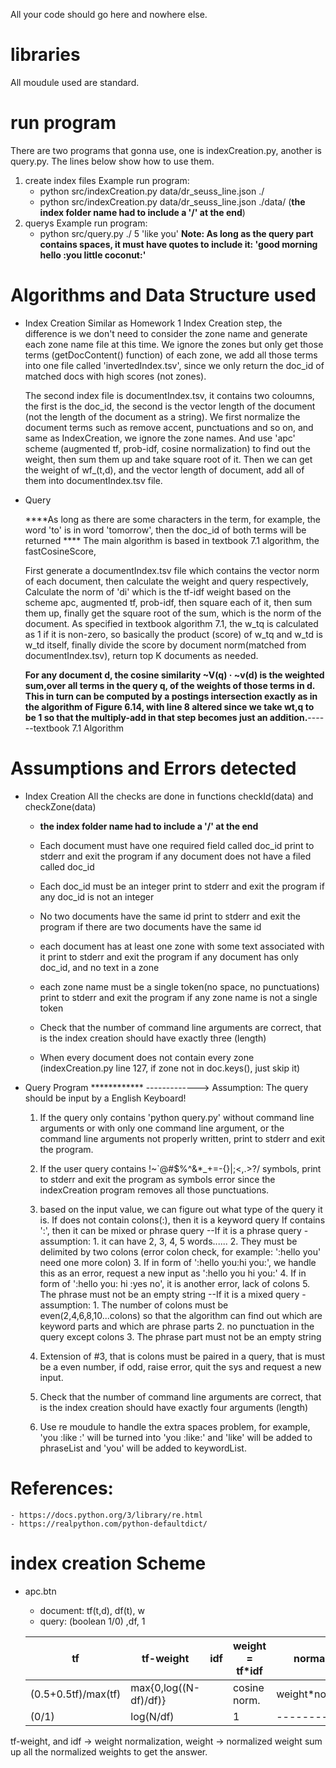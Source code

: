 All your code should go here and nowhere else.

# libraries
   All moudule used are standard.
# run program
There are two programs that gonna use, one is indexCreation.py, another is query.py. The lines below show how to use them.

  1. create index files
    Example run program: 
      - python src/indexCreation.py data/dr_seuss_line.json ./
      - python src/indexCreation.py data/dr_seuss_line.json ./data/
      (**the index folder name had to include a '/' at the end**)
  2. querys
    Example run program:
      - python src/query.py ./ 5 'like you'
      **Note: As long as the query part contains spaces, it must have quotes to include it: 'good morning hello :you little coconut:'**

# Algorithms and Data Structure used
  - Index Creation
    Similar as Homework 1 Index Creation step, the difference is we don't need to consider the zone name and generate each zone name file at this time. We ignore the zones but only get those terms (getDocContent() function) of each zone, we add all those terms into one file called 'invertedIndex.tsv', since we only return the doc_id of matched docs with high scores (not zones).

    The second index file is documentIndex.tsv, it contains two coloumns, the first is the doc_id, the second is the vector length of the document (not the length of the document as a string). We first normalize the document terms such as remove accent, punctuations and so on, and same as IndexCreation, we ignore the zone names. And use 'apc' scheme (augmented tf, prob-idf, cosine normalization) to find out the weight, then sum them up and take square root of it. Then we can get the weight of wf_(t,d), and the vector length of document, add all of them into documentIndex.tsv file.



  - Query 

    ****As long as there are some characters in the term, for example, the word 'to' is in word 'tomorrow', then the doc_id of both terms will be returned ****
    The main algorithm is based in textbook 7.1 algorithm, the fastCosineScore, 

    First generate a documentIndex.tsv file which contains the vector norm of each document, then calculate the weight and query respectively, 
        Calculate the norm of 'di' which is the tf-idf weight based on the scheme apc, augmented tf, prob-idf, then square each of it, then sum them up, finally get the square root of the sum, which is the norm of the document.
    As specified in textbook algorithm 7.1, the w_tq is calculated as 1 if it is non-zero, so basically the product (score) of w_tq and w_td is w_td itself, finally divide the score by document norm(matched from documentIndex.tsv), return top K documents as needed.

    **For any document d, the cosine similarity ~V(q) · ~v(d) is the weighted sum,over all terms in the query q, of the weights of those terms in d. This in turn can be computed by a postings intersection exactly as in the algorithm of Figure 6.14, with line 8 altered since we take wt,q to be 1 so that the multiply-add in that step becomes just an addition.**------textbook 7.1 Algorithm


# Assumptions and Errors detected
  
  - Index Creation
    All the checks are done in functions checkId(data) and checkZone(data)
    - **the index folder name had to include a '/' at the end**

    - Each document must have one required field called doc_id
      print to stderr and exit the program if any document does not have a filed called doc_id

    - Each doc_id must be an integer
      print to stderr and exit the program if any doc_id is not an integer

    - No two documents have the same id
      print to stderr and exit the program if there are two documents have the same id

    - each document has at least one zone with some text associated with it
      print to stderr and exit the program if any document has only doc_id, and no text in a zone

    - each zone name must be a single token(no space, no punctuations)
      print to stderr and exit the program if any zone name is not a single token

    - Check that the number of command line arguments are correct, that is the index creation should have exactly three (length)
    
    - When every document does not contain every zone (indexCreation.py line 127, if zone not in doc.keys(), just skip it)

  - Query Program
   ************ -------------> Assumption: The query should be input by a English Keyboard!


    1. If the query only contains 'python query.py' without command line arguments or with only one command line argument, or the command line arguments not properly written, print to stderr and exit the program.

    2. If the user query contains !~`@#$%^&*_+=-{}|\;<,.>?/ symbols, print to stderr and exit the program as symbols error since the indexCreation program removes all those punctuations.
    
    3. based on the input value, we can figure out what type of the query it is.
    If does not contain colons(:), then it is a keyword query
    If contains ':', then it can be mixed or phrase query
        --If it is a phrase query
            -assumption: 
                1. it can have 2, 3, 4, 5 words......
                2. They must be delimited by two colons (error colon check, for example:  ':hello you'   need one more colon)
                3. If in form of ':hello you:hi you:', we handle this as an error, request a new input as ':hello you hi you:'
                4. If in form of ':hello you: hi :yes no', it is another error, lack of colons
                5. The phrase must not be an empty string
        --If it is a mixed query
            -assumption:
                1. The number of colons must be even(2,4,6,8,10...colons) so that the algorithm can find out which are keyword parts and which are phrase parts
                2. no punctuation in the query except colons
                3. The phrase part must not be an empty string
    4. Extension of #3, that is colons must be paired in a query, that is must be a even number, if odd, raise error, quit the sys and request a new input.

    5. Check that the number of command line arguments are correct, that is the index creation should have exactly four arguments (length)

    6. Use re moudule to handle the extra spaces problem, for example, 'you    :like   :' will be turned into 'you :like:' and 'like' will be added to phraseList and 'you' will be added to keywordList.

# References: 
    - https://docs.python.org/3/library/re.html
    - https://realpython.com/python-defaultdict/
    


# index creation Scheme
- apc.btn
  - document: tf(t,d), df(t), w
  - query: (boolean 1/0) ,df, 1

  | tf | tf-weight           | idf                   | weight = tf*idf  | normalization | normalized weight|
  |------------|------|------------|------|------------|------|
  | (0.5+0.5tf)/max(tf) | max{0,log((N-df)/df)} |                  | cosine norm.  | weight*normalization|------|
  | (0/1)               | log(N/df)             |                  |  1 |------------|------|
  

tf-weight, and idf -> weight
normalization, weight -> normalized weight
sum up all the normalized weights to get the answer.
